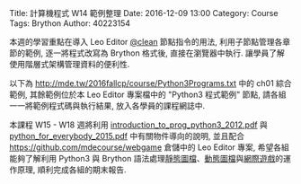Title: 計算機程式 W14 範例整理
Date: 2016-12-09 13:00
Category: Course
Tags: Brython
Author: 40223154

本週的學習重點在導入 Leo Editor <a href="http://leoeditor.com/tutorial-programming.html">@clean</a> 節點指令的用法, 利用子節點管理各章節的範例, 逐一將程式改寫為 Brython 格式後, 直接在瀏覽器中執行. 讓學員了解使用階層式架構管理資料的便利性.

<!-- PELICAN_END_SUMMARY -->

以下為 <a href="http://mde.tw/2016fallcp/course/Python3Programs.txt">http://mde.tw/2016fallcp/course/Python3Programs.txt</a> 中的 ch01 綜合範例, 其餘範例位於本 Leo Editor 專案檔中的 "Python3 程式範例" 節點, 請各組一一將範例程式碼與執行結果, 放入各學員的課程網誌中.

本課程 W15 - W18 週將利用 <a href="./../course/introduction_to_prog_python3_2012.pdf">introduction_to_prog_python3_2012.pdf</a> 與 <a href="./../course/python_for_everybody_2015.pdf">python_for_everybody_2015.pdf</a> 中有關物件導向的說明, 並且配合 <a href="https://github.com/mdecourse/webgame">https://github.com/mdecourse/webgame</a> 倉儲中的 Leo Editor 專案, 希望各組能夠了解利用 Python3 與 Brython 語法處理<a href="http://mde.tw/webgame/bs.html">靜態圖檔</a>、<a href="http://mde.tw/webgame/bunny.html">動態圖檔</a>與<a href="http://mde.tw/webgame/spacewar.html">網際遊戲</a>的運作原理, 順利完成各組的期末報告.

<!-- 導入 FileSaver -->
<script type="text/javascript" src="./../FileSaver.min.js"></script>

<!-- 導入 Brython 標準程式庫 -->

<script type="text/javascript" 
    src="https://cdn.rawgit.com/brython-dev/brython/master/www/src/brython_dist.js">
</script>

<!-- 啟動 Brython -->
<script>
window.onload=function(){
brython(1);
}
</script>
